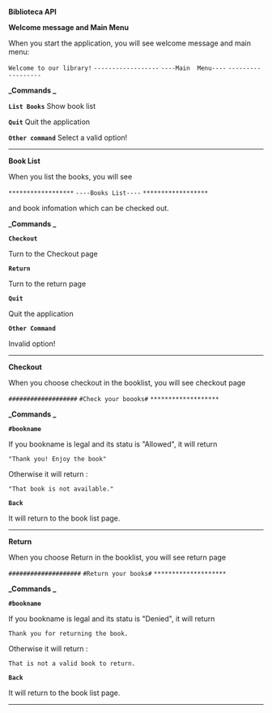 **Biblioteca API**

**Welcome message and Main Menu**

When you start the application, you will see welcome message and main menu:

`Welcome to our library!`
`------------------`
`----Main  Menu----`
`------------------`

**_Commands _**

**`List Books`**
Show book list

**`Quit`**
Quit the application

**`Other command`**
Select a valid option!

---------------------

**Book List**

When you list the books, you will see

`******************`
`----Books List----`
`******************`

and book infomation which can be checked out.

**_Commands _**

**`Checkout`**

Turn to the Checkout page

**`Return`**

Turn to the return page

**`Quit`**

Quit the application

**`Other Command`**

Invalid option!

--------------------------

**Checkout** 

When you choose checkout in the booklist, you will see checkout page

`###################`
`#Check your boooks#`
`*******************`

**_Commands _**

**`#bookname`**

If you bookname is legal and its statu is "Allowed", it will return 

`"Thank you! Enjoy the book"`

Otherwise it will return :

`"That book is not available."`

**`Back`**

It will return to the book list page.

-------------------------------------------

**Return**

When you choose Return in the booklist, you will see return page

`####################`
`#Return your books#`
`********************`

**_Commands _**

**`#bookname`**

If you bookname is legal and its statu is "Denied", it will return 

`Thank you for returning the book.`

Otherwise it will return :

`That is not a valid book to return.`

**`Back`**

It will return to the book list page.

-------------------------------------------